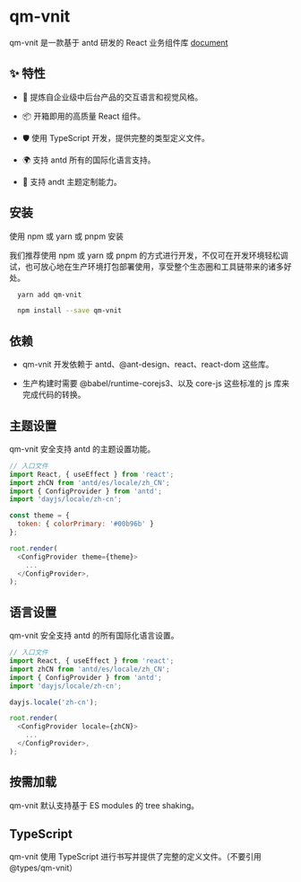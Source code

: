# qm-vnit
qm-vnit 是一款基于 antd 研发的 React 业务组件库
[document](http://aitweb.top/qm-vnit/)

## ✨ 特性
- 🌈 提炼自企业级中后台产品的交互语言和视觉风格。
>
- 📦 开箱即用的高质量 React 组件。
>
- 🛡 使用 TypeScript 开发，提供完整的类型定义文件。
>
- 🌍 支持 antd 所有的国际化语言支持。
>
- 🎨 支持 andt 主题定制能力。
>

## 安装
使用 npm 或 yarn 或 pnpm 安装
>
我们推荐使用 npm 或 yarn 或 pnpm 的方式进行开发，不仅可在开发环境轻松调试，也可放心地在生产环境打包部署使用，享受整个生态圈和工具链带来的诸多好处。
```bash
  yarn add qm-vnit

  npm install --save qm-vnit
```


## 依赖
- qm-vnit 开发依赖于 antd、@ant-design、react、react-dom 这些库。
>
- 生产构建时需要 @babel/runtime-corejs3、以及 core-js 这些标准的 js 库来完成代码的转换。
>



## 主题设置
qm-vnit 安全支持 antd 的主题设置功能。

```js
// 入口文件
import React, { useEffect } from 'react';
import zhCN from 'antd/es/locale/zh_CN';
import { ConfigProvider } from 'antd';
import 'dayjs/locale/zh-cn';

const theme = {
  token: { colorPrimary: '#00b96b' }
};

root.render(
  <ConfigProvider theme={theme}>
    ...
  </ConfigProvider>,
);
```



## 语言设置
qm-vnit 安全支持 antd 的所有国际化语言设置。

```js
// 入口文件
import React, { useEffect } from 'react';
import zhCN from 'antd/es/locale/zh_CN';
import { ConfigProvider } from 'antd';
import 'dayjs/locale/zh-cn';

dayjs.locale('zh-cn');

root.render(
  <ConfigProvider locale={zhCN}>
    ...
  </ConfigProvider>,
);
```


## 按需加载
qm-vnit 默认支持基于 ES modules 的 tree shaking。

## TypeScript
qm-vnit 使用 TypeScript 进行书写并提供了完整的定义文件。（不要引用 @types/qm-vnit）
